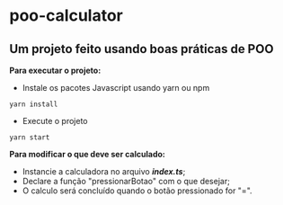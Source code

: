 # poo-calculator

## Um projeto feito usando boas práticas de POO

**Para executar o projeto:**

- Instale os pacotes Javascript usando yarn ou npm

```
yarn install
```

- Execute o projeto

```
yarn start
```

**Para modificar o que deve ser calculado:**

- Instancie a calculadora no arquivo **_index.ts_**;
- Declare a função "pressionarBotao" com o que desejar;
- O calculo será concluído quando o botão pressionado for "=".
